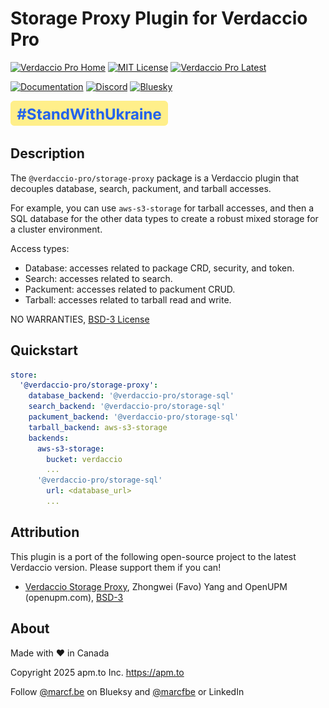# Storage Proxy Plugin for Verdaccio Pro

[![Verdaccio Pro Home](https://img.shields.io/badge/Homepage-Verdaccio%20Pro-405236?style=flat)](https://verdaccio.pro)
[![MIT License](https://img.shields.io/github/license/verdaccio-pro/verdaccio-pro?label=License&color=405236)](https://github.com/verdaccio-pro/verdaccio-pro/blob/main/LICENSE)
[![Verdaccio Pro Latest](https://img.shields.io/npm/v/@verdaccio-pro/verdaccio-pro?label=Latest%20Version&color=405236)](https://github.com/verdaccio-pro/verdaccio-pro)

[![Documentation](https://img.shields.io/badge/Documentation-Verdaccio%20Pro?style=flat&logo=Verdaccio&label=Verdaccio%20Pro&color=cd4000)](https://verdaccio.pro/docs)
[![Discord](https://img.shields.io/badge/Chat-Discord?style=flat&logo=Discord&label=Discord&color=cd4000)](https://discord.com/channels/388674437219745793)
[![Bluesky](https://img.shields.io/badge/Follow-Bluesky?style=flat&logo=Bluesky&label=Bluesky&color=cd4000)](https://bsky.app/profile/verdaccio.pro)

[![StandWithUkraine](https://raw.githubusercontent.com/vshymanskyy/StandWithUkraine/main/badges/StandWithUkraine.svg)](https://github.com/vshymanskyy/StandWithUkraine/blob/main/docs/README.md)

## Description

The `@verdaccio-pro/storage-proxy` package is a Verdaccio plugin that decouples database, search, packument, and tarball accesses.

For example, you can use `aws-s3-storage` for tarball accesses, and then a SQL database for the other data types to create a robust mixed storage for a cluster environment.

Access types:

- Database: accesses related to package CRD, security, and token.
- Search: accesses related to search.
- Packument: accesses related to packument CRUD.
- Tarball: accesses related to tarball read and write.

NO WARRANTIES, [BSD-3 License](LICENSE)

## Quickstart

```yaml
store:
  '@verdaccio-pro/storage-proxy':
    database_backend: '@verdaccio-pro/storage-sql'
    search_backend: '@verdaccio-pro/storage-sql'
    packument_backend: '@verdaccio-pro/storage-sql'
    tarball_backend: aws-s3-storage
    backends:
      aws-s3-storage:
        bucket: verdaccio
        ...
      '@verdaccio-pro/storage-sql'
        url: <database_url>
        ...
```

## Attribution

This plugin is a port of the following open-source project to the latest Verdaccio version. Please support them if you can!

- [Verdaccio Storage Proxy](https://github.com/openupm/verdaccio-storage-proxy), Zhongwei (Favo) Yang and OpenUPM (openupm.com), [BSD-3](https://github.com/openupm/verdaccio-storage-proxy/blob/master/LICENSE)

## About

Made with ❤ in Canada

Copyright 2025 apm.to Inc. <https://apm.to>

Follow [@marcf.be](https://bsky.app/profile/marcf.be) on Blueksy and [@marcfbe](https://linkedin.com/in/marcfbe) or LinkedIn
